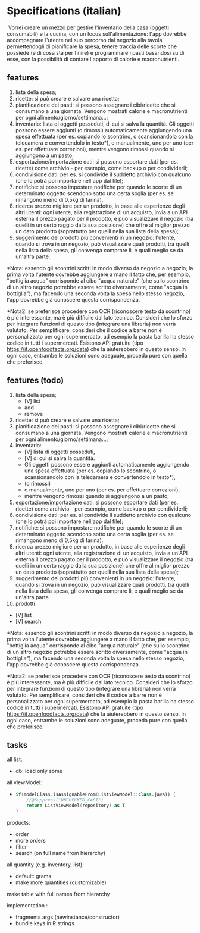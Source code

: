 
# Specifications (italian)
​
Vorrei creare un mezzo per gestire l'inventario della casa (oggetti consumabili) e la cucina, con un focus sull'alimentazione: l'app dovrebbe accompagnare l'utente nel suo percorso dal negozio alla tavola, permettendogli di pianificare la spesa, tenere traccia delle scorte che possiede (e di cosa sta per finire) e programmare i pasti basandosi su di esse, con la possibilità di contare l'apporto di calorie e macronutrienti.

## features
1.	lista della spesa;
2.	ricette: si può creare e salvare una ricetta;
3.	pianificazione dei pasti: si possono assegnare i cibi/ricette che si consumano a una giornata. Vengono mostrati calorie e macronutrienti per ogni alimento/giorno/settimana...;
4.	inventario: lista di oggetti posseduti, di cui si salva la quantità. Gli oggetti possono essere aggiunti (o rimossi) automaticamente aggiungendo una spesa effettuata (per es. copiando lo scontrino, o scansionandolo con la telecamera e convertendolo in testo*), o manualmente, uno per uno (per es. per effettuare correzioni), mentre vengono rimossi quando si aggiungono a un pasto;
5.	esportazione/importazione dati: si possono esportare dati (per es. ricette) come archivio - per esempio, come backup o per condividerli;
6.	condivisione dati: per es. si condivide il suddetto archivio con qualcuno (che lo potrà poi importare nell'app dal file);
7.	notifiche: si possono impostare notifiche per quando le scorte di un determinato oggetto scendono sotto una certa soglia (per es. se rimangono meno di 0,5kg di farina).
8.	ricerca prezzo migliore per un prodotto, in base alle esperienze degli altri utenti: ogni utente, alla registrazione di un acquisto, invia a un'API esterna il prezzo pagato per il prodotto, e può visualizzare il negozio (tra quelli in un certo raggio dalla sua posizione) che offre al miglior prezzo un dato prodotto (soprattutto per quelli nella sua lista della spesa);
9.	suggerimento dei prodotti più convenienti in un negozio: l'utente, quando si trova in un negozio, può visualizzare quali prodotti, tra quelli nella lista della spesa, gli convenga comprare lì, e quali meglio se da un'altra parte.

*Nota: essendo gli scontrini scritti in modo diverso da negozio a negozio, la prima volta l'utente dovrebbe aggiungere a mano il fatto che, per esempio, "bottiglia acqua" corrisponde al cibo "acqua naturale" (che sullo scontrino di un altro negozio potrebbe essere scritto diversamente, come "acqua in bottiglia"), ma facendo una seconda volta la spesa nello stesso negozio, l'app dovrebbe già conoscere questa corrispondenza.

*Nota2: se preferisce procedere con OCR (riconoscere testo da scontrino) è più interessante, ma è più difficile dal lato tecnico. Consideri che lo sforzo per integrare funzioni di questo tipo (integrare una libreria) non verrà valutato. Per semplificare, consideri che il codice a barre non è personalizzato per ogni supermercato, ad esempio la pasta barilla ha stesso codice in tutti i supermercati. Esistono API gratuite (tipo https://it.openfoodfacts.org/data) che la aiuterebbero in questo senso. In ogni caso, entrambe le soluzioni sono adeguate, proceda pure con quella che preferisce.

## features (todo)
1.	lista della spesa;
	*	[V]	list
	*	add
	*	remove
2.	ricette: si può creare e salvare una ricetta;
3.	pianificazione dei pasti: si possono assegnare i cibi/ricette che si consumano a una giornata. Vengono mostrati calorie e macronutrienti per ogni alimento/giorno/settimana...;
4.	inventario:
	*	[V]	lista di oggetti posseduti,
	*	[V]	di cui si salva la quantità.
	*	Gli oggetti possono essere aggiunti automaticamente aggiungendo una spesa effettuata (per es. copiando lo scontrino, o scansionandolo con la telecamera e convertendolo in testo*),
	*	(o rimossi)
	*	 o manualmente, uno per uno (per es. per effettuare correzioni),
	*	mentre vengono rimossi quando si aggiungono a un pasto;
5.	esportazione/importazione dati: si possono esportare dati (per es. ricette) come archivio - per esempio, come backup o per condividerli;
6.	condivisione dati: per es. si condivide il suddetto archivio con qualcuno (che lo potrà poi importare nell'app dal file);
7.	notifiche: si possono impostare notifiche per quando le scorte di un determinato oggetto scendono sotto una certa soglia (per es. se rimangono meno di 0,5kg di farina).
8.	ricerca prezzo migliore per un prodotto, in base alle esperienze degli altri utenti: ogni utente, alla registrazione di un acquisto, invia a un'API esterna il prezzo pagato per il prodotto, e può visualizzare il negozio (tra quelli in un certo raggio dalla sua posizione) che offre al miglior prezzo un dato prodotto (soprattutto per quelli nella sua lista della spesa);
9.	suggerimento dei prodotti più convenienti in un negozio: l'utente, quando si trova in un negozio, può visualizzare quali prodotti, tra quelli nella lista della spesa, gli convenga comprare lì, e quali meglio se da un'altra parte.
10.	prodotti
*	[V]	list
*	[V]	search

*Nota: essendo gli scontrini scritti in modo diverso da negozio a negozio, la prima volta l'utente dovrebbe aggiungere a mano il fatto che, per esempio, "bottiglia acqua" corrisponde al cibo "acqua naturale" (che sullo scontrino di un altro negozio potrebbe essere scritto diversamente, come "acqua in bottiglia"), ma facendo una seconda volta la spesa nello stesso negozio, l'app dovrebbe già conoscere questa corrispondenza.

*Nota2: se preferisce procedere con OCR (riconoscere testo da scontrino) è più interessante, ma è più difficile dal lato tecnico. Consideri che lo sforzo per integrare funzioni di questo tipo (integrare una libreria) non verrà valutato. Per semplificare, consideri che il codice a barre non è personalizzato per ogni supermercato, ad esempio la pasta barilla ha stesso codice in tutti i supermercati. Esistono API gratuite (tipo https://it.openfoodfacts.org/data) che la aiuterebbero in questo senso. In ogni caso, entrambe le soluzioni sono adeguate, proceda pure con quella che preferisce.

## tasks

all list:
*	db: load only some

all viewModel:
*	```kotlin
	if(modelClass.isAssignableFrom(ListViewModel::class.java)) {
		//@Suppress("UNCHECKED_CAST")
		return ListViewModel(repository) as T
	}
	```
	
products:
*	order
*	more orders
*	filter
*	search (on full name from hierarchy)

all quantity (e.g. inventory, list):
*	default: grams
*	make more quantities (customizable)

make table with full names from hierarchy  

implementation :
*	fragments args (newinstance/constructor)
*	bundle keys in R.strings
